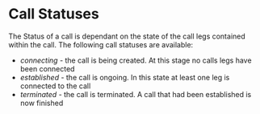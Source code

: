 # Call Statuses

The Status of a call is dependant on the state of the call legs contained within the call. The following call statuses are available:

* *connecting* - the call is being created. At this stage no calls legs have been connected 
* *established* - the call is ongoing. In this state at least one leg is connected to the call
* *terminated* - the call is terminated. A call that had been established is now finished

